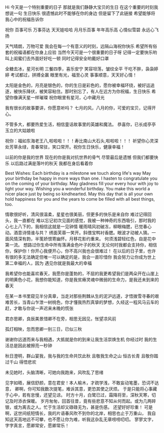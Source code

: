 Hi
今天是一个特别重要的日子
那就是我们静静大宝贝的生日
在这个重要的时刻我想说一句
生日快乐
很遗憾此时不能够在你的身边
但是留下了此链接
希望能够将我心中的祝福告诉你


祝你 百事可乐 万事芬达 天天娃哈哈 月月乐百事 年年高乐高 心情似雪碧 永远心飞扬

天气晴朗，万物可爱
我会在每一个有意义的时刻，远隔山海祝你快乐
希望所有俗套的祝福语都在你身上应验
当然今天可是一个很重要的日子呀
记得一定要快乐哟
叫上闺蜜们去外面好好吃一顿
同时记得安全哟戴好口罩

全糖去冰，星河长明
三餐四季，喜乐安宁
笑容坦荡，皱纹全平
干吃不胖，袅袅婷婷
考试都过，拼搏全赢
眼里有光，福至心灵
事事顺意，天天好心情！

太阳是金色的，月亮是银色的，你的生日是彩色的，愿你被幸福环绕，被好运追逐，被快乐降伏，被笑容粘住。那时别忘了，有人在远方为你祝福，生日快乐
希望你像满天星一样璀璨
祝你眼里有星河，心中藏月光

我有很长的故事要讲，你愿意听吗？
七月的风，八月的你，可爱的宝贝，记得开心。

不管多大，都要热爱生活，相信童话故事里的英雄和魔法。
恭喜你，已长成亭亭玉立的大姑娘啦

祝你：福如东海老王八,啦啦啦！！！寿比南山大石头,啦啦啦！！！
祈望你心灵深处芳草永绿，青春常驻，笑口常开。祝你生日快乐，健康幸福！


以前的你是我的世界
现在的你是我对抗世界的骨气
尽管最后是遗憾
但我们都要快乐
以后路过满是落叶的秋天
我都在身后看着你

 Best Wishes:
    Each birthday is a milestone we touch along life's way May your birthday be happy in more ways than one.
    I hasten to congratulate you on the coming of your birthday. 
    May gladness fill your every hour with joy to light your way. 
    Wishing you a wonderful birthday. 
    You make this world a nicer place just by being so kindhearted. 
    May this day that is all your own hold happiness for you and the years to come be filled with all best things, too.


情歌很好听，清风很温柔，星星也很美丽，但更多的快乐是来自你
难过记得回头，我一直都在
难以忘记初次见面的感觉，我被一种神奇的东西吸引，那时我的心七上八下的，我相信这就是一见钟情
暖雨晴风初破冻，柳眼梅腮，已觉春心动。酒意诗情谁与共？
绣面芙蓉一笑开。斜偎宝鸭衬香腮。眼波才动被人猜。一面风情深有韵，半笺娇恨寄幽怀。月移花影约重来。
何须浅碧轻红色，自是花中第一流。
想路过你生命中所有落满金色叶子的秋天
无论何时我都会支持你，相信你，保护你！你开心我便开心，你不高兴我也会很难过！
在以后的日子里，也许有很的多无法确定但唯一可以确定的是，我会一直珍惜你
我会努力让你成为世上第二幸福的人，因为
遇见你就是我最大的幸福


我希望你也能喜欢春天，我愿你是蓬勃的，不屈的我更希望我们是两朵开在山崖上的明黄色小花，我想你能知道，你是我贫瘠灵魂中微弱的生命力，是我还未到来的春天

在某一本书里窥见半分真章，当走对那些荆棘从生的泥沪远道，才悟拨雪寻春的艰难苦长，当青山乍泄一树桃色，你才懂我热烈真挚的梦想，久经这一程风马云车的赶，才敢与你说一声迟来未晚的慌张

君亦思卿，良辰美景惜卿不在旁，相思无因见，怅望凉风前

孤灯相映，忽而思卿一别三日，已似三秋

谢谢你远道而来与我相遇，大抵就是你的到来让我生活崇焕生机 你经过时 我的生活总是因此被擦亮一秒钟

秋日澄明，群山宴我，我与我的生命共饮此秋
且敬我生命之山 恒古长青
且敬你踏过千山 得悟悲欢

未见她时，头脑清晰，可她向我跑来，风吹乱了思绪

见字如晤，展信舒颜，意在君安！本人榆木，才疏学浅，不敢妄动笔墨，恐词不达意，
卿啊，你可知我数次提笔，难诉其意，更恐其使之厌烦。
于是只能将心事藏于心中，若有怠慢，还望见谅。
时方十月，白鹭已过，霜降将至，深秋天寒，切记及时添衣保暖。
岁月匆匆，回首往昔，竟有些悲意不知从何而起。或为几两碎银，或为离去之人。忙于生活却又碌碌无为，甚是伤感。
还望好好珍重！ 
可是啊，这世间纸短情长，我的片语春风吹不到你的北岸，相思也止于万重山，
我自知这天高地远不可攀，也不愿让你为难，听我这杂乱无章唠唠叨叨。
寥寥文字，字字真言，愿卿常安，愿卿常乐！
